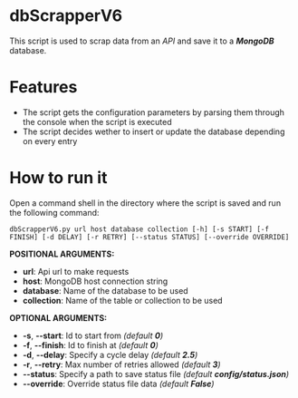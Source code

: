 # dbScrapperV6
This script is used to scrap data from an _API_ and save it to a ***MongoDB*** database.

# Features
- The script gets the configuration parameters by parsing them through the console when the script is executed
- The script decides wether to insert or update the database depending on every entry

# How to run it
Open a command shell in the directory where the script is saved and run the following command:
```
dbScrapperV6.py url host database collection [-h] [-s START] [-f FINISH] [-d DELAY] [-r RETRY] [--status STATUS] [--override OVERRIDE]
```

**POSITIONAL ARGUMENTS:**
- **url**: Api url to make requests
- **host**: MongoDB host connection string
- **database**: Name of the database to be used
- **collection**: Name of the table or collection to be used

**OPTIONAL ARGUMENTS:**
- **-s**, **--start**: Id to start from _(default **0**)_
- **-f**, **--finish**: Id to finish at _(default **0**)_
- **-d**, **--delay**: Specify a cycle delay _(default **2.5**)_
- **-r**, **--retry**: Max number of retries allowed _(default **3**)_
- **--status**: Specify a path to save status file _(default **config/status.json**)_
- **--override**: Override status file data _(default **False**)_
